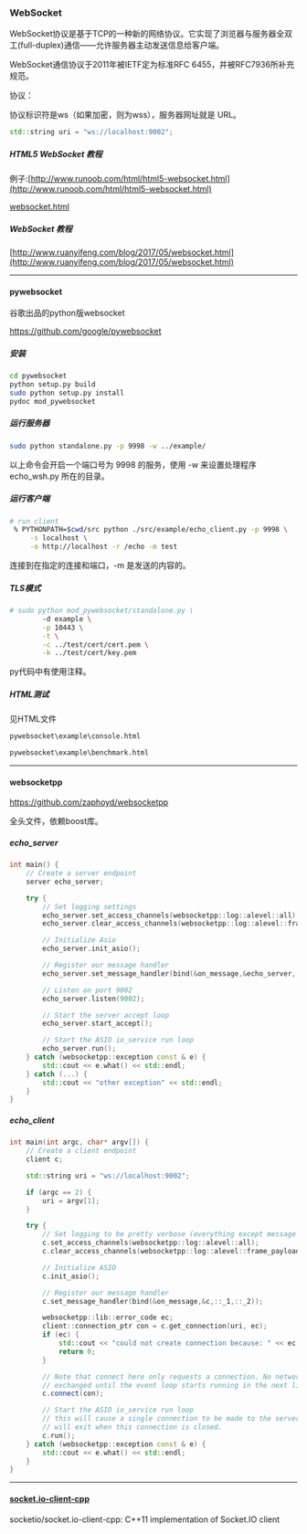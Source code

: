 
### WebSocket

WebSocket协议是基于TCP的一种新的网络协议。它实现了浏览器与服务器全双工(full-duplex)通信——允许服务器主动发送信息给客户端。

WebSocket通信协议于2011年被IETF定为标准RFC 6455，并被RFC7936所补充规范。

协议：

协议标识符是ws（如果加密，则为wss），服务器网址就是 URL。

```cpp
std::string uri = "ws://localhost:9002";
```

##### HTML5 WebSocket 教程

例子:[http://www.runoob.com/html/html5-websocket.html](http://www.runoob.com/html/html5-websocket.html)

[websocket.html](./html5_websocket/websocket.html)


##### WebSocket 教程
[http://www.ruanyifeng.com/blog/2017/05/websocket.html](http://www.ruanyifeng.com/blog/2017/05/websocket.html)

----

#### pywebsocket 

谷歌出品的python版websocket

https://github.com/google/pywebsocket

##### 安装

```bash
cd pywebsocket
python setup.py build
sudo python setup.py install
pydoc mod_pywebsocket
```

##### 运行服务器
```bash
sudo python standalone.py -p 9998 -w ../example/
```
以上命令会开启一个端口号为 9998 的服务，使用 -w 来设置处理程序 echo_wsh.py 所在的目录。

##### 运行客户端
```bash
# run client
 % PYTHONPATH=$cwd/src python ./src/example/echo_client.py -p 9998 \
     -s localhost \
     -o http://localhost -r /echo -m test
```
连接到在指定的连接和端口，-m 是发送的内容的。

#####  TLS模式
```bash
# sudo python mod_pywebsocket/standalone.py \
        -d example \
        -p 10443 \
        -t \
        -c ../test/cert/cert.pem \
        -k ../test/cert/key.pem
```
py代码中有使用注释。

##### HTML测试
见HTML文件

```bash
pywebsocket\example\console.html

pywebsocket\example\benchmark.html
```
----

#### websocketpp

https://github.com/zaphoyd/websocketpp

全头文件，依赖boost库。

##### echo_server

```cpp
int main() {
    // Create a server endpoint
    server echo_server;

    try {
        // Set logging settings
        echo_server.set_access_channels(websocketpp::log::alevel::all);
        echo_server.clear_access_channels(websocketpp::log::alevel::frame_payload);

        // Initialize Asio
        echo_server.init_asio();

        // Register our message handler
        echo_server.set_message_handler(bind(&on_message,&echo_server,::_1,::_2));

        // Listen on port 9002
        echo_server.listen(9002);

        // Start the server accept loop
        echo_server.start_accept();

        // Start the ASIO io_service run loop
        echo_server.run();
    } catch (websocketpp::exception const & e) {
        std::cout << e.what() << std::endl;
    } catch (...) {
        std::cout << "other exception" << std::endl;
    }
}
```

##### echo_client

```cpp
int main(int argc, char* argv[]) {
    // Create a client endpoint
    client c;

    std::string uri = "ws://localhost:9002";

    if (argc == 2) {
        uri = argv[1];
    }

    try {
        // Set logging to be pretty verbose (everything except message payloads)
        c.set_access_channels(websocketpp::log::alevel::all);
        c.clear_access_channels(websocketpp::log::alevel::frame_payload);

        // Initialize ASIO
        c.init_asio();

        // Register our message handler
        c.set_message_handler(bind(&on_message,&c,::_1,::_2));

        websocketpp::lib::error_code ec;
        client::connection_ptr con = c.get_connection(uri, ec);
        if (ec) {
            std::cout << "could not create connection because: " << ec.message() << std::endl;
            return 0;
        }

        // Note that connect here only requests a connection. No network messages are
        // exchanged until the event loop starts running in the next line.
        c.connect(con);

        // Start the ASIO io_service run loop
        // this will cause a single connection to be made to the server. c.run()
        // will exit when this connection is closed.
        c.run();
    } catch (websocketpp::exception const & e) {
        std::cout << e.what() << std::endl;
    }
}

```
----

#### [socket.io-client-cpp](https://github.com/socketio/socket.io-client-cpp)

socketio/socket.io-client-cpp: C++11 implementation of Socket.IO client
